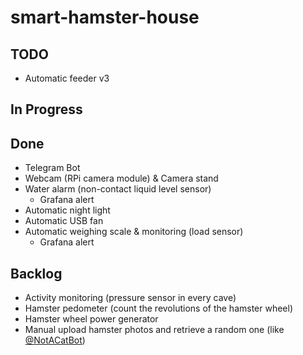 # smart-hamster-house

## TODO
- Automatic feeder v3

## In Progress

## Done
- Telegram Bot
- Webcam (RPi camera module) & Camera stand
- Water alarm (non-contact liquid level sensor)
  - Grafana alert
- Automatic night light
- Automatic USB fan
- Automatic weighing scale & monitoring (load sensor)
  - Grafana alert

## Backlog
- Activity monitoring (pressure sensor in every cave)
- Hamster pedometer (count the revolutions of the hamster wheel)
- Hamster wheel power generator
- Manual upload hamster photos and retrieve a random one (like [@NotACatBot](https://t.me/NotACatBot?ref=producthunt))

